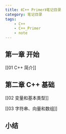 ```yaml
---
title: 《C++ Primer》笔记目录
category: 笔记目录
tags:
    - C++
    - C++_Primer
    - note
---
```


## 第一章 开始

[[01 C++ 简介]]

## 第二章 C++ 基础

[[02 变量和基本类型]]

[[03 字符串、向量和数组]]

## 小结